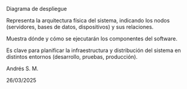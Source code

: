 Diagrama de despliegue

Representa la arquitectura física del sistema, indicando los nodos (servidores, bases de datos, dispositivos) y sus relaciones.

Muestra dónde y cómo se ejecutarán los componentes del software.

Es clave para planificar la infraestructura y distribución del sistema en distintos entornos (desarrollo, pruebas, producción).

Andrés S. M.

26/03/2025


